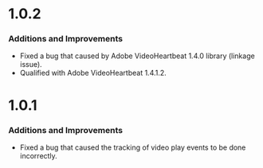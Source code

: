 # 1.0.2
### Additions and Improvements
* Fixed a bug that caused by Adobe VideoHeartbeat 1.4.0 library (linkage issue).
* Qualified with Adobe VideoHeartbeat 1.4.1.2.

# 1.0.1

### Additions and Improvements
* Fixed a bug that caused the tracking of video play events to be done incorrectly. 

